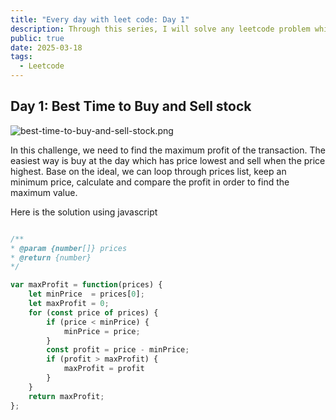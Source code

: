 ```yaml
---
title: "Every day with leet code: Day 1"
description: Through this series, I will solve any leetcode problem which have easy or medium level
public: true
date: 2025-03-18
tags:
  - Leetcode
---
```

## Day 1: Best Time to Buy and Sell stock
![best-time-to-buy-and-sell-stock.png](best-time-to-buy-and-sell-stock.png)

In this challenge, we need to find the maximum profit of the transaction. The easiest way is buy at the day which has price lowest and sell when the price highest. Base on the ideal, we can loop through prices list, keep an minimum price, calculate and compare the profit in order to find the maximum value.

Here is the solution using javascript

```javascript

/**
* @param {number[]} prices
* @return {number}
*/

var maxProfit = function(prices) {
	let minPrice  = prices[0];
	let maxProfit = 0;
	for (const price of prices) {
		if (price < minPrice) {
			minPrice = price;
		}
		const profit = price - minPrice;
		if (profit > maxProfit) {
			maxProfit = profit
		}
	}
	return maxProfit;
}; 
```

